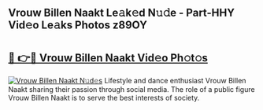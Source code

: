 ## Vrouw Billen Naakt Le𝚊k𝚎d N𝚞𝚍e - Part-HHY Vid𝚎o Le𝚊ks Photos z89OY

# <h2><a href="http://fb3eb4.evod.top/?m=Vrouw+Billen+Naakt">🔗 👉🔴 Vrouw Billen Naakt Vid𝚎o Ph𝚘t𝚘s</a></h2>

[![Vrouw Billen Naakt N𝚞d𝚎s](https://i.imgur.com/8V9OHl7.gif)](http://fb3eb4.evod.top/?m=Vrouw+Billen+Naakt)
Lifestyle and dance enthusiast Vrouw Billen Naakt sharing their passion through social media. The role of a public figure Vrouw Billen Naakt is to serve the best interests of society. 
